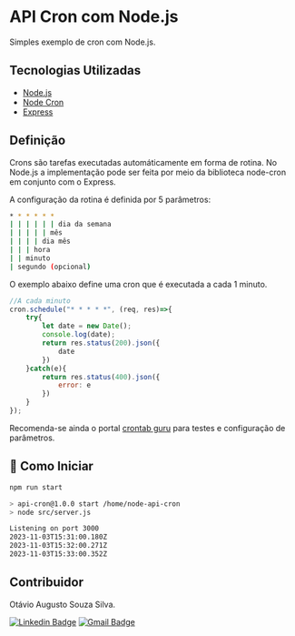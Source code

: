 # API Cron com Node.js
Simples exemplo de cron com Node.js.

## Tecnologias Utilizadas
- [Node.js](https://nodejs.org/en/)
- [Node Cron](https://www.npmjs.com/package/node-cron)
- [Express](https://expressjs.com/pt-br/)

## Definição

Crons são tarefas executadas automáticamente em forma de rotina. No Node.js a implementação pode ser feita por meio da biblioteca node-cron em conjunto com o Express.

A configuração da rotina é definida por 5 parâmetros:

```bash
* * * * * *
| | | | | | dia da semana
| | | | | mês
| | | | dia mês
| | | hora
| | minuto
| segundo (opcional) 
```

O exemplo abaixo define uma cron que é executada a cada 1 minuto.

```javascript
//A cada minuto
cron.schedule("* * * * *", (req, res)=>{
    try{
        let date = new Date();
        console.log(date);
        return res.status(200).json({
            date
        })
    }catch(e){
        return res.status(400).json({
            error: e
        })
    }
});
```

Recomenda-se ainda o portal <a href='https://crontab.guru/#*_*_*_*_*'>crontab guru</a> para testes e configuração de parâmetros.


## 🚀 Como Iniciar
~~~bash
npm run start
~~~

```bash
> api-cron@1.0.0 start /home/node-api-cron
> node src/server.js

Listening on port 3000
2023-11-03T15:31:00.180Z
2023-11-03T15:32:00.271Z
2023-11-03T15:33:00.352Z
```

## Contribuidor
Otávio Augusto Souza Silva.


[![Linkedin Badge](https://img.shields.io/badge/-LinkedIn-blue?style=flat-square&logo=Linkedin&logoColor=white&link=https://www.linkedin.com/in/otaviosilva22/)](https://www.linkedin.com/in/otaviosilva22/)
[![Gmail Badge](https://img.shields.io/badge/-Gmail-c14438?style=flat-square&logo=Gmail&logoColor=white&link=mailto:otavio.ssilva22@gmail.com)](mailto:otavio.ssilva22@gmail.com)

